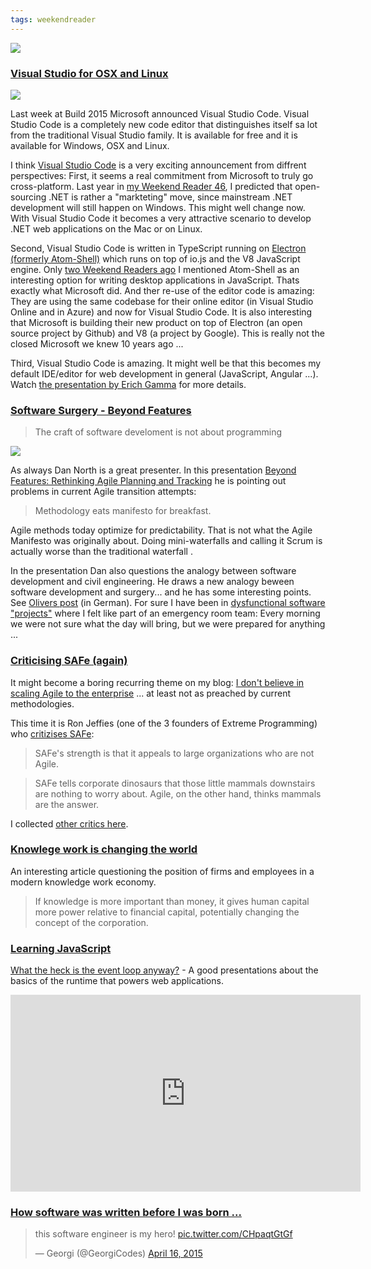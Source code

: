 ```yaml
---
tags: weekendreader
---
```

<img class="jb-main-img" src="https://lh3.googleusercontent.com/-DGbKrm6sGh0/VUVgboG_8WI/AAAAAAAACO4/taWxGOGtIAA/s912/WR18.png">


### [Visual Studio for OSX and Linux](https://code.visualstudio.com/)

<a href="https://code.visualstudio.com/">
<img class="jb-main-img" src="https://lh3.googleusercontent.com/-F49FcLnvTAk/VUVGqJeQENI/AAAAAAAACOE/YpdIHaC4go8/s789/Screen%2520Shot%25202015-05-02%2520at%252023.49.48.png">
</a>

Last week at Build 2015 Microsoft announced Visual Studio Code. Visual Studio Code is a completely new code editor that distinguishes itself sa lot from the traditional Visual Studio family. It is available for free and it is available for Windows, OSX and Linux.

I think [Visual Studio Code](https://code.visualstudio.com/) is a very exciting announcement from diffrent perspectives:
First, it seems a real commitment from Microsoft to truly go cross-platform. Last year in [my Weekend Reader 46](http://blog.jonasbandi.net/2014/11/weekend-reader-week-42.html), I predicted that open-sourcing .NET is rather a "markteting" move, since mainstream .NET development will still happen on Windows. This might well change now. With Visual Studio Code it becomes a very attractive scenario to develop .NET web applications on the Mac or on Linux.  

Second, Visual Studio Code is written in TypeScript running on [Electron (formerly Atom-Shell)](http://electron.atom.io/) which runs on top of io.js and the V8 JavaScript engine. Only [two Weekend Readers ago](http://blog.jonasbandi.net/2015/04/weekend-reader-week-15.html) I mentioned Atom-Shell as an interesting option for writing desktop applications in JavaScript. Thats exactly what Microsoft did. And ther re-use of the editor code is amazing: They are using the same codebase for their online editor (in Visual Studio Online and in Azure) and now for Visual Studio Code. It is also interesting that Microsoft is building their new product on top of Electron (an open source project by Github) and V8 (a project by Google). This is really not the closed Microsoft we knew 10 years ago ...

Third, Visual Studio Code is amazing. It might well be that this becomes my default IDE/editor for web development in general (JavaScript, Angular ...). Watch [the presentation by Erich Gamma](http://channel9.msdn.com/Events/Build/2015/3-680) for more details.

### [Software Surgery - Beyond Features](http://www.ustream.tv/recorded/61492206)

>The craft of software develoment is not about programming

<img class="jb-main-img" src="https://lh3.googleusercontent.com/-T4p1MeDLDFQ/VUVXOfhTcpI/AAAAAAAACOc/blEMuMhFokg/s600/surgery.png" >


As always Dan North is a great presenter. In this presentation [Beyond Features: Rethinking Agile Planning and Tracking](http://www.ustream.tv/recorded/61492206) he is pointing out problems in current Agile transition attempts:

> Methodology eats manifesto for breakfast.

Agile methods today optimize for predictability. That is not what the Agile Manifesto was originally about. Doing mini-waterfalls and calling it Scrum is actually worse than the traditional waterfall .

In the presentation Dan also questions the analogy between software development and civil engineering. He draws a new analogy beween software development and surgery... and he has some interesting points. See [Olivers post](http://www.nautsch.net/2015/04/27/software-chirurgie/) (in German).
For sure I have been in [dysfunctional software "projects"](http://blog.jonasbandi.net/2011/09/programming-humor-private-coder.html) where I felt like part of an emergency room team: Every morning we were not sure what the day will bring, but we were prepared for anything ...



### [Criticising SAFe (again)](http://ronjeffries.com/xprog/articles/issues-with-safe/)
It might become a boring recurring theme on my blog: [I don't believe in scaling Agile to the enterprise](http://blog.jonasbandi.net/2014/02/why-i-don-believe-in-scaling-agile-to.html) ... at least not as preached by current methodologies.

This time it is Ron Jeffies (one of the 3 founders of Extreme Programming) who [critizises SAFe](http://ronjeffries.com/xprog/articles/issues-with-safe/):

> SAFe's strength is that it appeals to large organizations who are not Agile.

>SAFe tells corporate dinosaurs that those little mammals downstairs are nothing to worry about. Agile, on the other hand, thinks mammals are the answer.

I collected [other critics here](http://blog.jonasbandi.net/search?q=SAFE).

### [Knowlege work is changing the world](http://eskokilpi.blogging.fi/2015/04/08/are-markets-the-future-of-firms/)
An interesting article questioning the position of firms and employees in a modern knowledge work economy.

> If knowledge is more important than money, it gives human capital more
> power relative to financial capital, potentially changing the concept
> of the corporation.



### [Learning JavaScript](https://www.youtube.com/watch?v=8aGhZQkoFbQ)
[What the heck is the event loop anyway?](https://www.youtube.com/watch?v=8aGhZQkoFbQ) - A good presentations about the basics of the runtime that powers web applications.
<iframe width="560" height="315" src="https://www.youtube.com/embed/8aGhZQkoFbQ" frameborder="0" allowfullscreen></iframe>



### [How software was written before I was born ...](https://twitter.com/GeorgiCodes/status/588710109230010368)
<blockquote class="twitter-tweet" lang="en"><p lang="en" dir="ltr">this software engineer is my hero! <a href="http://t.co/CHpaqtGtGf">pic.twitter.com/CHpaqtGtGf</a></p>&mdash; Georgi (@GeorgiCodes) <a href="https://twitter.com/GeorgiCodes/status/588710109230010368">April 16, 2015</a></blockquote>
<script async src="//platform.twitter.com/widgets.js" charset="utf-8"></script>